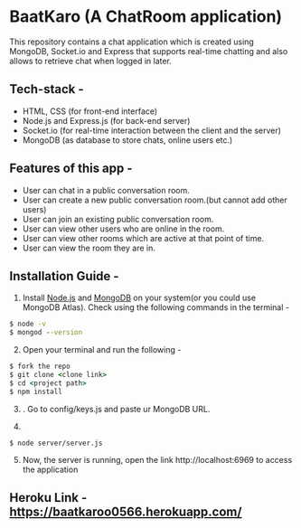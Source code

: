 # BaatKaro (A ChatRoom application)
This repository contains a chat application which is created using MongoDB, Socket.io and Express that supports real-time chatting and also allows to retrieve chat when logged in later.

## Tech-stack -
- HTML, CSS (for front-end interface)
- Node.js and Express.js (for back-end server)
- Socket.io (for real-time interaction between the client and the server)
- MongoDB (as database to store chats, online users etc.)

## Features of this app -

- User can chat in a public conversation room.
- User can create a new public conversation room.(but cannot add other users)
- User can join an existing public conversation room.
- User can view other users who are online in the room.
- User can view other rooms which are active at that point of time.
- User can view the room they are in.

## Installation Guide -

1. Install [Node.js](https://nodejs.org/) and [MongoDB](https://www.mongodb.com/) on your system(or you could use MongoDB Atlas). Check using the following commands in the terminal -

```cmd
$ node -v
$ mongod --version
```
2. Open your terminal and run the following -

```cmd
$ fork the repo
$ git clone <clone link>
$ cd <project path>
$ npm install
```
3. . Go to config/keys.js and paste ur MongoDB URL.

4.
```
$ node server/server.js
```

5. Now, the server is running, open the link http://localhost:6969 to access the application



## Heroku Link - https://baatkaroo0566.herokuapp.com/


